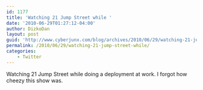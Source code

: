 ```yaml
---
id: 1177
title: 'Watching 21 Jump Street while '
date: '2010-06-29T01:27:12-04:00'
author: DizkoDan
layout: post
guid: 'http://www.cyberjunx.com/blog/archives/2010/06/29/watching-21-jump-street-while/'
permalink: /2010/06/29/watching-21-jump-street-while/
categories:
    - Twitter
---
```


Watching 21 Jump Street while doing a deployment at work. I forgot how cheezy this show was.